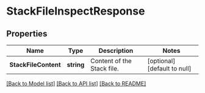 # StackFileInspectResponse

## Properties
Name | Type | Description | Notes
------------ | ------------- | ------------- | -------------
**StackFileContent** | **string** | Content of the Stack file. | [optional] [default to null]

[[Back to Model list]](../README.md#documentation-for-models) [[Back to API list]](../README.md#documentation-for-api-endpoints) [[Back to README]](../README.md)


